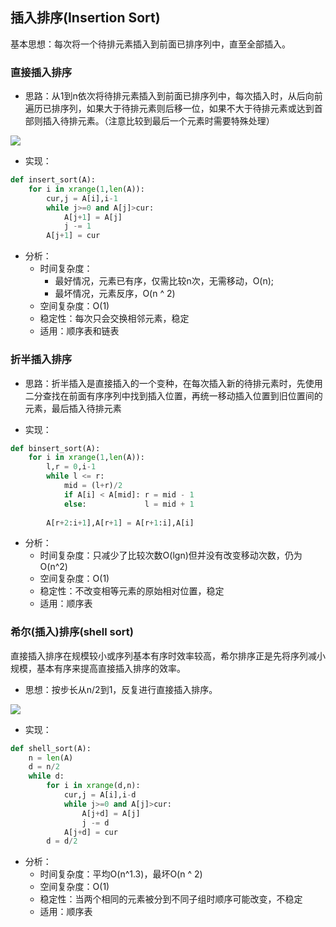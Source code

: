 ## 插入排序(Insertion Sort)
基本思想：每次将一个待排元素插入到前面已排序列中，直至全部插入。

### 直接插入排序
- 思路：从1到n依次将待排元素插入到前面已排序列中，每次插入时，从后向前遍历已排序列，如果大于待排元素则后移一位，如果不大于待排元素或达到首部则插入待排元素。（注意比较到最后一个元素时需要特殊处理）

![](https://upload.wikimedia.org/wikipedia/commons/0/0f/Insertion-sort-example-300px.gif)

- 实现：
```python
def insert_sort(A):
    for i in xrange(1,len(A)):
        cur,j = A[i],i-1
        while j>=0 and A[j]>cur:
            A[j+1] = A[j]
            j -= 1
        A[j+1] = cur
```
- 分析：
    - 时间复杂度：
        - 最好情况，元素已有序，仅需比较n次，无需移动，O(n);
        - 最坏情况，元素反序，O(n ^ 2)
    - 空间复杂度：O(1)
    - 稳定性：每次只会交换相邻元素，稳定
    - 适用：顺序表和链表

### 折半插入排序

- 思路：折半插入是直接插入的一个变种，在每次插入新的待排元素时，先使用二分查找在前面有序序列中找到插入位置，再统一移动插入位置到旧位置间的元素，最后插入待排元素

- 实现：
```python
def binsert_sort(A):
    for i in xrange(1,len(A)):
        l,r = 0,i-1
        while l <= r:
            mid = (l+r)/2
            if A[i] < A[mid]: r = mid - 1
            else:             l = mid + 1
            
        A[r+2:i+1],A[r+1] = A[r+1:i],A[i]
```
- 分析：
    - 时间复杂度：只减少了比较次数O(lgn)但并没有改变移动次数，仍为O(n^2)
    - 空间复杂度：O(1)
    - 稳定性：不改变相等元素的原始相对位置，稳定
    - 适用：顺序表

### 希尔(插入)排序(shell sort)
直接插入排序在规模较小或序列基本有序时效率较高，希尔排序正是先将序列减小规模，基本有序来提高直接插入排序的效率。
- 思想：按步长从n/2到1，反复进行直接插入排序。

![](https://upload.wikimedia.org/wikipedia/commons/d/d8/Sorting_shellsort_anim.gif)
- 实现：
```python
def shell_sort(A):
    n = len(A)
    d = n/2
    while d:
        for i in xrange(d,n):
            cur,j = A[i],i-d
            while j>=0 and A[j]>cur:
                A[j+d] = A[j]
                j -= d
            A[j+d] = cur
        d = d/2
```
- 分析：
    - 时间复杂度：平均O(n^1.3)，最坏O(n ^ 2)
    - 空间复杂度：O(1)
    - 稳定性：当两个相同的元素被分到不同子组时顺序可能改变，不稳定
    - 适用：顺序表

